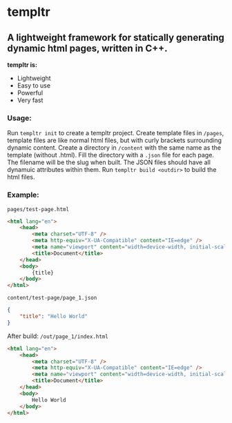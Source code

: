 # templtr
## A lightweight framework for statically generating dynamic html pages, written in C++.

**templtr is:**
* Lightweight
* Easy to use
* Powerful
* Very fast

### Usage:
Run `templtr init` to create a templtr project.
Create template files in `/pages`, template files are like normal html files, but with curly brackets surrounding dynamic content.
Create a directory in `/content` with the same name as the template (without .html).
Fill the directory with a `.json` file for each page. The filename will be the slug when built.
The JSON files should have all dynamuic attributes within them.
Run `templtr build <outdir>` to build the html files.

### Example:
`pages/test-page.html`
```html
<html lang="en">
	<head>
		<meta charset="UTF-8" />
		<meta http-equiv="X-UA-Compatible" content="IE=edge" />
		<meta name="viewport" content="width=device-width, initial-scale=1.0" />
		<title>Document</title>
	</head>
	<body>
		{title}
	</body>
</html>
```

`content/test-page/page_1.json`
```json
{
	"title": "Hello World"
}
```

After build:
`/out/page_1/index.html`
```html
<html lang="en">
	<head>
		<meta charset="UTF-8" />
		<meta http-equiv="X-UA-Compatible" content="IE=edge" />
		<meta name="viewport" content="width=device-width, initial-scale=1.0" />
		<title>Document</title>
	</head>
	<body>
		Hello World
	</body>
</html>
```
